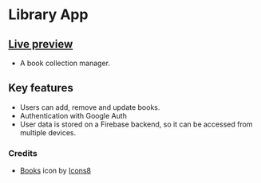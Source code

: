 # Library App
## [Live preview](https://newlibrary-5811a.web.app/)
- A book collection manager.

## Key features
- Users can add, remove and update books.
- Authentication with Google Auth
- User data is stored on a Firebase backend, so it can be accessed from multiple devices.

### Credits

- <a target="_blank" href="https://icons8.com/icon/16368/books">Books</a> icon by <a target="_blank" href="https://icons8.com">Icons8</a>
